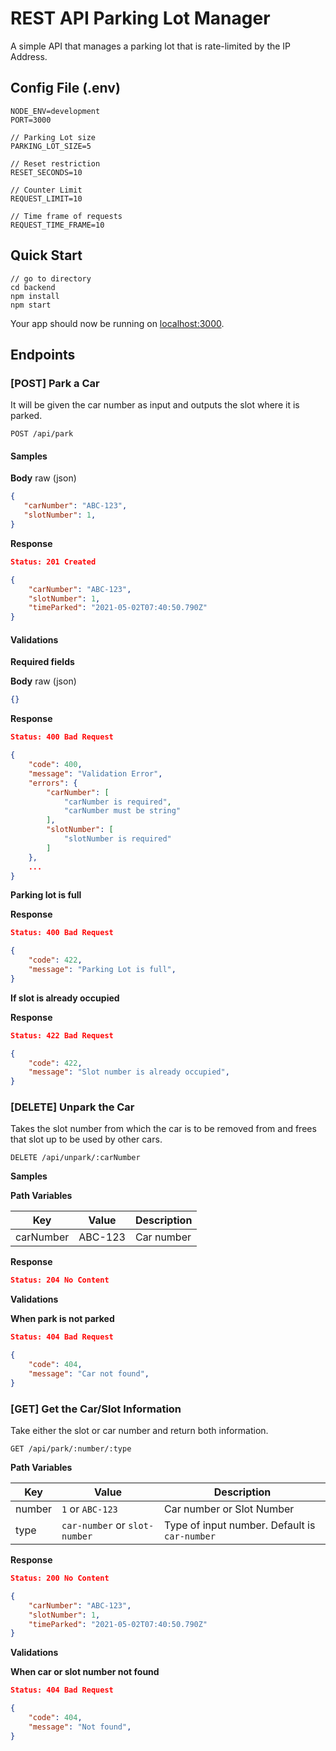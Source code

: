 # REST API Parking Lot Manager

A simple API that manages a parking lot that is rate-limited by the IP Address.



## Config File (.env)

```
NODE_ENV=development
PORT=3000

// Parking Lot size
PARKING_LOT_SIZE=5

// Reset restriction
RESET_SECONDS=10

// Counter Limit
REQUEST_LIMIT=10

// Time frame of requests
REQUEST_TIME_FRAME=10
```



## Quick Start

```
// go to directory
cd backend
npm install
npm start
```

Your app should now be running on [localhost:3000](http://localhost:5000/).



## Endpoints

### [POST] Park a Car

It will be given the car number as input and outputs the slot where it is parked.

```
POST /api/park
```

#### **Samples**

**Body** raw (json)

```json
{
   "carNumber": "ABC-123",
   "slotNumber": 1,
}
```

**Response**

```json
Status: 201 Created

{
    "carNumber": "ABC-123",
    "slotNumber": 1,
    "timeParked": "2021-05-02T07:40:50.790Z"
}
```

#### **Validations**

**Required fields**

**Body** raw (json)

```json
{}
```

**Response**

```json
Status: 400 Bad Request

{
	"code": 400,
    "message": "Validation Error",
    "errors": {
        "carNumber": [
            "carNumber is required",
            "carNumber must be string"
        ],
        "slotNumber": [
            "slotNumber is required"
        ]
    },
    ...
}
```

**Parking lot is full**

**Response**

```json
Status: 400 Bad Request

{
	"code": 422,
    "message": "Parking Lot is full",
}
```

**If slot is already occupied**

**Response**

```json
Status: 422 Bad Request

{
	"code": 422,
    "message": "Slot number is already occupied",
}
```



### [DELETE] Unpark the Car

Takes the slot number from which the car is to be removed from and frees that slot up to be used by other cars.

```
DELETE /api/unpark/:carNumber
```

**Samples**

**Path Variables**

| Key       | Value   | Description |
| --------- | ------- | ----------- |
| carNumber | ABC-123 | Car number  |

**Response**

```json
Status: 204 No Content
```

**Validations**

**When park is not parked**

```json
Status: 404 Bad Request

{
	"code": 404,
    "message": "Car not found",
}
```



### [GET] Get the Car/Slot Information

Take either the slot or car number and return both information.

```
GET /api/park/:number/:type
```

**Path Variables**

| Key    | Value                         | Description                                   |
| ------ | ----------------------------- | --------------------------------------------- |
| number | `1` or `ABC-123`              | Car number or Slot Number                     |
| type   | `car-number` or `slot-number` | Type of input number. Default is `car-number` |

**Response**

```json
Status: 200 No Content

{
    "carNumber": "ABC-123",
    "slotNumber": 1,
    "timeParked": "2021-05-02T07:40:50.790Z"
}
```

**Validations**

**When car or slot number not found**

```json
Status: 404 Bad Request

{
	"code": 404,
    "message": "Not found",
}
```